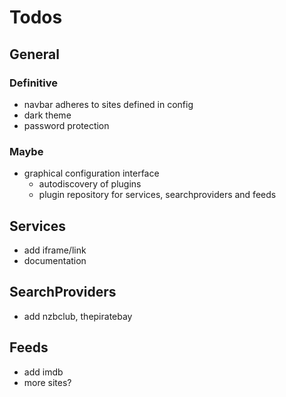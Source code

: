 # Todos

## General

### Definitive

- navbar adheres to sites defined in config
- dark theme
- password protection


### Maybe

- graphical configuration interface
    - autodiscovery of plugins
    - plugin repository for services, searchproviders and feeds

## Services

- add iframe/link
- documentation

## SearchProviders

- add nzbclub, thepiratebay

## Feeds

- add imdb
- more sites?

